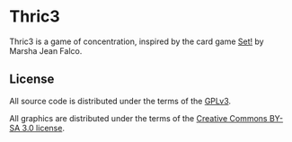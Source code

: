 Thric3
======

Thric3 is a game of concentration, inspired by the card game [Set!](http://en.wikipedia.org/wiki/Set_%28game%29) by Marsha Jean Falco.

License
-------

All source code is distributed under the terms of the [GPLv3](http://www.gnu.org/licenses/gpl-3.0-standalone.html).

All graphics are distributed under the terms of the [Creative Commons BY-SA 3.0 license](http://creativecommons.org/licenses/by-sa/3.0/).
